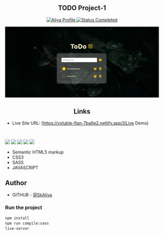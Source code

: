 <div align="center">
 <h2 align="center">TODO Project-1</h2>
 
</div>

<!-- Bagdes -->
<div align="center">
  <!-- Profile -->
  <a href="https://github.com/SkAliya">
    <img src="https://img.shields.io/badge/Profile-Aliya%20Shaik-07ecf8?style=for-the-badge&logo=frontendmentor" alt="Aliya Profile">
  </a>
  <!-- Status -->
    <a href="#">
    <img src="https://img.shields.io/badge/Status-Completed-brightgreen?style=for-the-badge" alt="Status Completed">
  </a>
</div>

<div align="center">

![solution preview](./images/desktop-preview.png)

</div>

<h2 align="center">Links</h2>

- Live Site URL: [https://voluble-flan-7ba6e2.netlify.app/](Live Demo)

<br>

<!-- Bagdes -->

![](https://img.shields.io/badge/HTML5-E34F26?style=for-the-badge&logo=html5&logoColor=white)
![](https://img.shields.io/badge/CSS3-38B2AC?style=for-the-badge&logo=css3&logoColor=white)
![](https://img.shields.io/badge/SASS-CC6699?style=for-the-badge&logo=sass&logoColor=white)
![](https://img.shields.io/badge/JAVASCRIPT-F7DF1E.svg?style=for-the-badge&logo=javascript&logoColor=black)
![](https://img.shields.io/badge/Git-F05032?style=for-the-badge&logo=git&logoColor=white)

- Semantic HTML5 markup
- CSS3
- SASS
- JAVASCRIPT

## Author

- GITHUB - [@SkAliya](https://github.com/SkAliya)

### Run the project

```bash
npm install
npm run compile:sass
live-server
```
